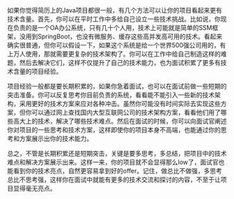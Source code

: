 如果你觉得简历上的Java项目都很一般，有几个方法可以让你的项目看起来更有技术含量。首先，你可以在平时工作中多给自己设立一些技术挑战。比如说，你现在负责的是一个OA办公系统，只有几十个人用，技术上可能就是简单的SSM框架，没用到SpringBoot，也没有微服务、缓存这些高并发高可用的技术。看起来确实很普通，但你可以假设一下，如果这个系统是给一个世界500强公司用的，有上万人使用，那就需要更复杂的技术架构了。你可以在工作中给自己制造这样的难题，然后去解决它们，这样不仅提升了自己的技术能力，也为面试积累了更多有技术含量的项目经验。

项目经验一般都是要长期积累的，如果你急着面试，也可以在面试前做一些短期的突击准备。你可以反复思考你目前负责的系统，看看能不能引入一些新的技术架构，采用更好的技术方案来应对各种冲击。虽然你可能没有时间实际去实现这些方案，但你可以通过网上查找国内大型互联网公司的技术架构方案，看看他们用了哪些高大上的技术，解决了哪些技术难点。然后在面试的时候，你可以向面试官阐述你对项目的一些思考和技术方案，这样即使你的项目本身不高端，也能通过你的思考和方案展示出你的技术能力。

总之，不管是长期积累还是短期突击，关键是要多思考，多总结，把项目中的技术难点和解决方案展示出来。这样一来，你的项目就不会显得那么low了，面试官也能看到你的技术亮点，自然更容易拿到好的offer。记住，做总比不做强，多思考总比不思考强，这样你在面试中就能有更多的技术交流和探讨的内容，不至于让项目显得毫无亮点。
